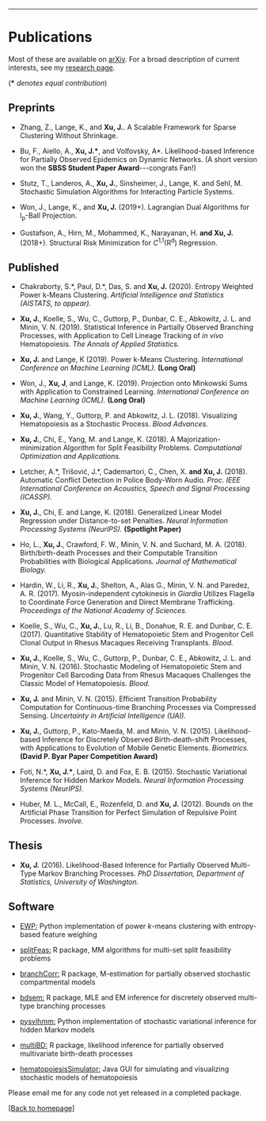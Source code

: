 ---
# [](#header-1)Publications
Most of these are available on [arXiv](https://arxiv.org/find/all/1/all:+EXACT+jason_xu/0/1/0/all/0/1).
For a broad description of current interests, see my [research page](https://jasonxu90.github.io/research.html). 

(__\*__ _denotes equal contribution_)

Preprints
-------
* Zhang, Z., Lange, K., and __Xu, J.__. A Scalable Framework for Sparse Clustering Without Shrinkage.

* Bu, F., Aiello, A., __Xu, J.\*__, and Volfovsky, A\*. Likelihood-based Inference for Partially Observed Epidemics on Dynamic Networks. (A short version won the **SBSS Student Paper Award**---congrats Fan!)

* Stutz, T., Landeros, A., __Xu, J.__, Sinsheimer, J., Lange, K. and Sehl, M. Stochastic Simulation Algorithms for Interacting Particle Systems.

* Won, J., Lange, K., and __Xu, J.__ (2019+). Lagrangian Dual Algorithms for l<sub>p</sub>-Ball Projection.

* Gustafson, A., Hirn, M., Mohammed, K., Narayanan, H. __and Xu, J.__ (2018+). Structural Risk Minimization for _C_<sup>1,1</sup>(R<sup>d</sup>) Regression.



Published
-------
* Chakraborty, S.\*, Paul, D.\*, Das, S. and __Xu, J.__ (2020). Entropy Weighted Power k-Means Clustering. _Artificial Intelligence and Statistics
(AISTATS, to appear)._

* __Xu, J.__, Koelle, S., Wu, C., Guttorp, P., Dunbar, C. E., Abkowitz, J. L. and Minin, V. N.  (2019). Statistical Inference in Partially Observed Branching Processes, with Application to Cell Lineage Tracking of _in vivo_ Hematopoiesis. _The Annals of Applied Statistics._

* __Xu, J.__ and Lange, K (2019). Power k-Means Clustering. _International Conference on Machine Learning (ICML)._ **(Long Oral)**

* Won, J., __Xu, J__, and Lange, K. (2019). Projection onto Minkowski Sums with Application to Constrained Learning. _International Conference on Machine Learning (ICML)._ **(Long Oral)**

* __Xu, J.__, Wang, Y., Guttorp, P. and Abkowitz, J. L.  (2018). Visualizing Hematopoiesis as a Stochastic Process. _Blood Advances._

* __Xu, J.__, Chi, E., Yang, M. and Lange, K. (2018). A Majorization-minimization Algorithm for Split Feasibility Problems. _Computational Optimization and Applications._

* Letcher, A.\*, Trišović, J.\*, Cademartori, C., Chen, X. __and Xu, J.__ (2018). Automatic Conflict Detection in Police Body-Worn Audio. _Proc. IEEE International Conference on Acoustics, Speech and Signal Processing (ICASSP)._

*  __Xu, J.__, Chi, E. and Lange, K. (2018). Generalized Linear Model Regression under Distance-to-set Penalties. _Neural Information Processing Systems (NeurIPS)._  **(Spotlight Paper)**

* Ho, L., __Xu, J.__, Crawford, F. W., Minin, V. N. and Suchard, M. A. (2018).  Birth/birth-death Processes and their Computable Transition Probabilities with Biological Applications. _Journal of Mathematical Biology._  

* Hardin, W., Li, R., __Xu, J.__, Shelton, A., Alas G., Minin, V. N. and Paredez, A. R. (2017).
Myosin-independent cytokinesis in _Giardia_ Utilizes Flagella to Coordinate Force Generation and Direct Membrane Trafficking. _Proceedings of the National Academy of Sciences._

* Koelle, S., Wu, C., __Xu, J.__,  Lu, R., Li, B., Donahue, R. E. and Dunbar, C. E. (2017). Quantitative Stability of Hematopoietic Stem and Progenitor Cell Clonal Output in Rhesus Macaques Receiving Transplants. _Blood._

* __Xu, J.__, Koelle, S., Wu, C., Guttorp, P., Dunbar, C. E., Abkowitz, J. L. and Minin, V. N. (2016). Stochastic Modeling of Hematopoietic Stem and Progenitor Cell Barcoding Data from Rhesus Macaques Challenges the Classic Model of Hematopoiesis. _Blood._

* __Xu, J.__ and  Minin, V. N. (2015). Efficient Transition Probability Computation for Continuous-time Branching Processes via Compressed Sensing. _Uncertainty in Artificial Intelligence (UAI)._

* __Xu, J.__, Guttorp, P.,  Kato-Maeda, M. and Minin, V. N. (2015). Likelihood-based Inference for Discretely Observed Birth-death-shift Processes, with Applications to Evolution of Mobile Genetic Elements. _Biometrics._ **(David P. Byar Paper Competition Award)**

* Foti, N.\*, __Xu, J.\*__, Laird, D. and Fox, E. B. (2015). Stochastic Variational Inference for Hidden Markov Models. _Neural Information Processing Systems (NeurIPS)._ 

* Huber, M. L.,  McCall, E., Rozenfeld, D. and __Xu, J.__ (2012). Bounds on the Artificial Phase Transition for Perfect Simulation of Repulsive Point Processes. _Involve._

Thesis
-------
* __Xu, J.__ (2016). Likelihood-Based Inference for Partially Observed Multi-Type Markov Branching Processes. _PhD Dissertation, Department of Statistics, University of Washington_. 



Software
-------

* [EWP:](https://github.com/DebolinaPaul/EWP) Python implementation of power _k_-means clustering with entropy-based feature weighing

* [splitFeas:](https://cran.rstudio.com/web/packages/splitFeas/index.html) R package, MM algorithms for multi-set split feasibility problems 

* [branchCorr:](https://github.com/jasonxu90/branchCorr) R package, M-estimation for partially observed stochastic compartmental models

* [bdsem:](https://github.com/jasonxu90/bdsem) R package, MLE and EM inference for discretely observed multi-type branching processes

* [pysvihmm:](https://github.com/dillonalaird/pysvihmm) Python implementation of stochastic variational inference for hidden Markov models 

* [multiBD:](https://cran.rstudio.com/web/packages/MultiBD/index.html) R package, likelihood inference for partially observed multivariate birth-death processes 

* [hematopoiesisSimulator:](https://els.comotion.uw.edu/express_license_technologies/hematopoiesissimulator) Java GUI for simulating and visualizing stochastic models of hematopoiesis

Please email me for any code not yet released in a completed package.


[ [Back to homepage] ](./)

